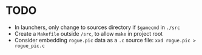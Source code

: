 TODO
===============================================================================
- In launchers, only change to sources directory if `$gamecmd` in `./src`
- Create a `Makefile` outside `/src`, to allow `make` in project root
- Consider embedding `rogue.pic` data as a `.c` source file: `xxd rogue.pic > rogue_pic.c`
